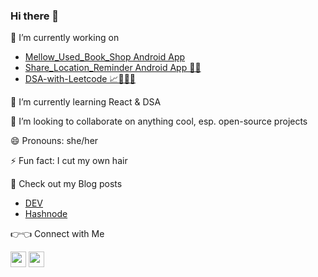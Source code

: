 ### Hi there 👋

<!--
**apigeoneer/apigeoneer** is a ✨ _special_ ✨ repository because its `README.md` (this file) appears on your GitHub profile.

Here are some ideas to get you started:
-->

🔭 I’m currently working on
- [Mellow_Used_Book_Shop Android App](https://github.com/apigeoneer/Mellow_Used_Book_Shop)
- [Share_Location_Reminder Android App 📍🔔](https://github.com/apigeoneer/Share_Location_Reminder)
- [DSA-with-Leetcode 📈🤸🏽‍♂️](https://github.com/apigeoneer/dsa-with-leetcode-for-interview-prep)
      
🌱 I’m currently learning React & DSA

👯 I’m looking to collaborate on anything cool, esp. open-source projects
<!--
- 🤔 I’m looking for help with ...
- 💬 Ask me about ...
- 📫 How to reach me: ...
-->
😄 Pronouns: she/her

⚡ Fun fact: I cut my own hair

📕 Check out my Blog posts
- [DEV](https://dev.to/apigeoneer)
- [Hashnode](https://chitranshisrivastava.hashnode.dev/)

👉👈 Connect with Me

<img src="https://user-images.githubusercontent.com/43718257/135411437-c1fde941-3ed8-410a-b43b-bb0095acf749.png" width=25 height=25> <img src="https://user-images.githubusercontent.com/43718257/135411447-7a44a124-4bf2-4f71-a1cf-383155505f2e.png" width=25 height=25>


